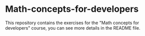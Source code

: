 # Math-concepts-for-developers
This repository contains the exercises for the "Math concepts for developers" course, you can see more details in the README file. 
